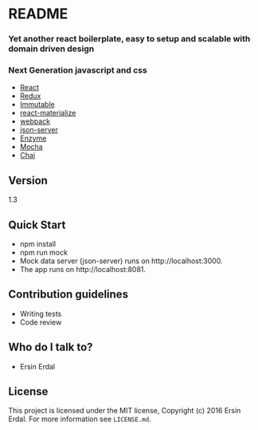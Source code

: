 # README #


### Yet another react boilerplate, easy to setup and scalable with domain driven design ###
### Next Generation javascript and css ###

* <a href='https://facebook.github.io/react/'>React</a>
* <a href='http://redux.js.org/'>Redux</a>
* <a href='https://facebook.github.io/immutable-js/'>Immutable</a>
* <a href='https://react-materialize.github.io/'>react-materialize</a>
* <a href='https://webpack.github.io/'>webpack</a>
* <a href='https://github.com/typicode/json-server'>json-server</a>
* <a href='http://airbnb.io/enzyme/'>Enzyme</a>
* <a href='https://mochajs.org/'>Mocha</a>
* <a href='http://chaijs.com/'>Chai</a>


## Version
1.3

## Quick Start

* npm install
* npm run mock 
* Mock data server (json-server) runs on http://localhost:3000.
* The app runs on http://localhost:8081.

## Contribution guidelines
* Writing tests
* Code review

## Who do I talk to?
* Ersin Erdal


## License

This project is licensed under the MIT license, Copyright (c) 2016 Ersin Erdal. For more information see `LICENSE.md`.